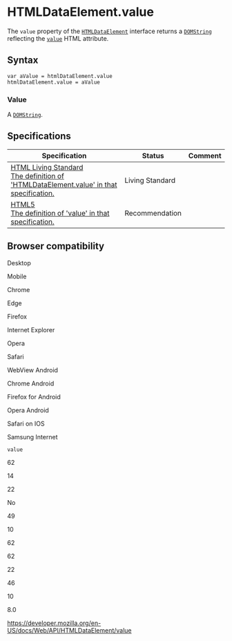 # HTMLDataElement.value

The `value` property of the [`HTMLDataElement`](../htmldataelement) interface returns a [`DOMString`](../domstring) reflecting the [`value`](https://developer.mozilla.org/en-US/docs/Web/HTML/Element/data#attr-value) HTML attribute.

## Syntax

    var aValue = htmlDataElement.value
    htmlDataElement.value = aValue

### Value

A [`DOMString`](../domstring).

## Specifications

<table><thead><tr class="header"><th>Specification</th><th>Status</th><th>Comment</th></tr></thead><tbody><tr class="odd"><td><a href="https://html.spec.whatwg.org/multipage/#dom-data-value">HTML Living Standard<br />
<span class="small">The definition of 'HTMLDataElement.value' in that specification.</span></a></td><td><span class="spec-living">Living Standard</span></td><td></td></tr><tr class="even"><td><a href="https://www.w3.org/TR/html52/text-level-semantics.html#dom-data-value">HTML5<br />
<span class="small">The definition of 'value' in that specification.</span></a></td><td><span class="spec-rec">Recommendation</span></td><td></td></tr></tbody></table>

## Browser compatibility

Desktop

Mobile

Chrome

Edge

Firefox

Internet Explorer

Opera

Safari

WebView Android

Chrome Android

Firefox for Android

Opera Android

Safari on IOS

Samsung Internet

`value`

62

14

22

No

49

10

62

62

22

46

10

8.0

<a href="https://developer.mozilla.org/en-US/docs/Web/API/HTMLDataElement/value" class="_attribution-link">https://developer.mozilla.org/en-US/docs/Web/API/HTMLDataElement/value</a>
